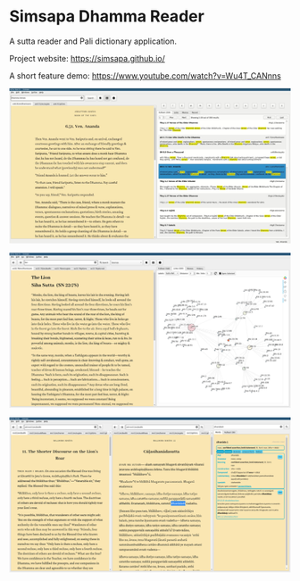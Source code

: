 # Simsapa Dhamma Reader

A sutta reader and Pali dictionary application.

Project website: <https://simsapa.github.io/>

A short feature demo: <https://www.youtube.com/watch?v=Wu4T_CANnns>

![Sutta Search](docs/images/sutta-search-screenshot.jpg)

![Sutta Links](docs/images/sutta-links-screenshot.jpg)

![Sutta Study](docs/images/sutta-study-screenshot.png)
